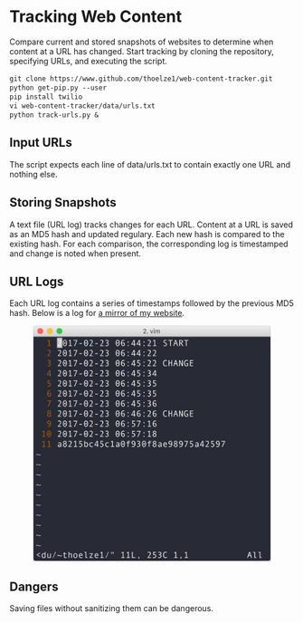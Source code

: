 # Tracking Web Content
Compare current and stored snapshots of websites to determine when content at a URL has changed. Start tracking by cloning the repository, specifying URLs, and executing the script.

    git clone https://www.github.com/thoelze1/web-content-tracker.git
    python get-pip.py --user
    pip install twilio
    vi web-content-tracker/data/urls.txt
    python track-urls.py &

## Input URLs
The script expects each line of data/urls.txt to contain exactly one URL and nothing else.

## Storing Snapshots
A text file (URL log) tracks changes for each URL. Content at a URL is saved as an MD5 hash and updated regulary. Each new hash is compared to the existing hash. For each comparison, the corresponding log is timestamped and change is noted when present.

## URL Logs
Each URL log contains a series of timestamps followed by the previous MD5 hash. Below is a log for [a mirror of my website](http://bingweb.binghamton.edu/~thoelze1/).

<p align="center">
  <img src="log.jpg" width="420px" height="auto"/>
</p>

## Dangers
Saving files without sanitizing them can be dangerous.
